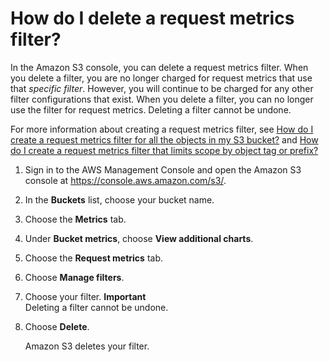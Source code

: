 # How do I delete a request metrics filter?<a name="delete-request-metrics-filter"></a>

In the Amazon S3 console, you can delete a request metrics filter\. When you delete a filter, you are no longer charged for request metrics that use that *specific filter*\. However, you will continue to be charged for any other filter configurations that exist\. When you delete a filter, you can no longer use the filter for request metrics\. Deleting a filter cannot be undone\. 

For more information about creating a request metrics filter, see [How do I create a request metrics filter for all the objects in my S3 bucket?](configure-metrics.md) and [How do I create a request metrics filter that limits scope by object tag or prefix?](configure-metrics-filter.md)

1. Sign in to the AWS Management Console and open the Amazon S3 console at [https://console\.aws\.amazon\.com/s3/](https://console.aws.amazon.com/s3/)\.

1. In the **Buckets** list, choose your bucket name\.

1. Choose the **Metrics** tab\.

1. Under **Bucket metrics**, choose **View additional charts**\.

1. Choose the **Request metrics** tab\.

1. Choose **Manage filters**\.

1. Choose your filter\.
**Important**  
Deleting a filter cannot be undone\.

1. Choose **Delete**\.

   Amazon S3 deletes your filter\.